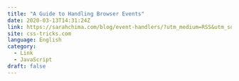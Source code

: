 ```yaml
---
title: "A Guide to Handling Browser Events"
date: 2020-03-13T14:31:24Z
link: https://sarahchima.com/blog/event-handlers/?utm_medium=RSS&utm_source=news.12bit.vn
site: css-tricks.com
language: English
category:
  - Link
  - JavaScript
draft: false
---
```

